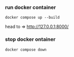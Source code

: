 ### run docker container

`docker compose up --build`

head to => http://127.0.0.1:8000/

### stop docker ontainer

`docker compose down`